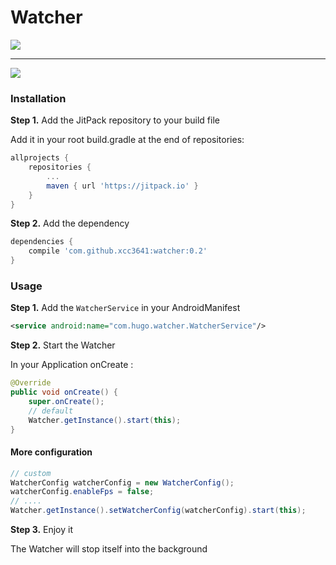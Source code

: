 # Watcher
[![](https://jitpack.io/v/xcc3641/watcher.svg)](https://jitpack.io/#xcc3641/watcher)

---

![](http://ww1.sinaimg.cn/large/006y8lVagw1fabk6nf50eg30el05njrd.gif)

### Installation

**Step 1.** Add the JitPack repository to your build file

Add it in your root build.gradle at the end of repositories:
```gradle
allprojects {
	repositories {
		...
		maven { url 'https://jitpack.io' }
	}
}
```

**Step 2.** Add the dependency
```gradle
dependencies {
	compile 'com.github.xcc3641:watcher:0.2'
}
```

### Usage

**Step 1.** Add the ```WatcherService``` in your AndroidManifest
```xml
<service android:name="com.hugo.watcher.WatcherService"/>
```

**Step 2.** Start the Watcher

In your Application onCreate :

```java
@Override
public void onCreate() {
	super.onCreate();
	// default
	Watcher.getInstance().start(this);
}
```

#### More configuration

```java
// custom
WatcherConfig watcherConfig = new WatcherConfig();
watcherConfig.enableFps = false;
// ....
Watcher.getInstance().setWatcherConfig(watcherConfig).start(this);
```

**Step 3.** Enjoy it

The Watcher will stop itself into the background